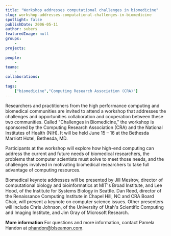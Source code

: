 ```yaml
---
title: "Workshop addresses computational challenges in biomedicine"
slug: workshop-addresses-computational-challenges-in-biomedicine
spotlight: false
publishDate: 2006-05-11
author: subers
featuredImage: null
groups:
    - 
projects:
    - 
people:
    - 
teams: 
    - 
collaborations:
    - 
tags:
    ["biomedicine","Computing Research Association (CRA)"]
---
```

Researchers and practitioners from the high performance computing and biomedical communities are invited to attend a workshop that addresses the challenges and opportunities collaboration and cooperation between these two communities. Called "Challenges in Biomedicine," the workshop is sponsored by the Computing Research Association (CRA) and the National Institutes of Health (NIH). It will be held June 15 – 16 at the Bethesda Marriott Hotel, Bethesda, MD.<!--more-->

Participants at the workshop will explore how high-end computing can address the current and future needs of biomedical researchers, the problems that computer scientists must solve to meet those needs, and the challenges involved in motivating biomedical researchers to take full advantage of computing resources.

Biomedical keynote addresses will be presented by Jill Mesirov, director of computational biology and bioinformatics at MIT's Broad Institute, and Lee Hood, of the Institute for Systems Biology in Seattle. Dan Reed, director of the Renaissance Computing Institute in Chapel Hill, NC and CRA Board Chair, will present a keynote on computer science issues. Other presenters will include Chris Johnson, of the University of Utah's Scientific Computing and Imaging Institute, and Jim Gray of Microsoft Research.

<strong>More information</strong>
For questions and more information, contact Pamela Handon at <a href="mailto:phandon@blseamon.com">phandon@blseamon.com</a>.
